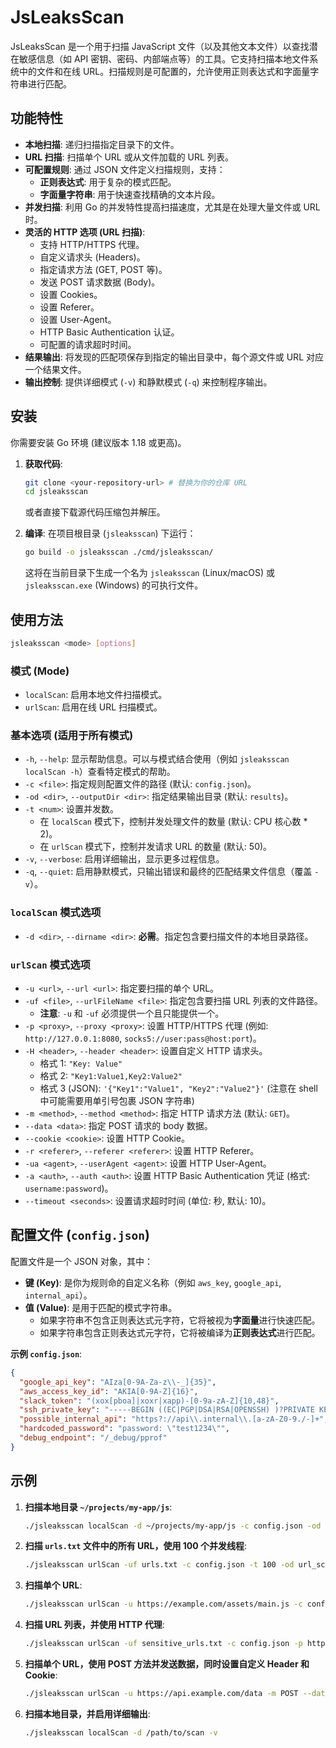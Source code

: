 # JsLeaksScan

JsLeaksScan 是一个用于扫描 JavaScript 文件（以及其他文本文件）以查找潜在敏感信息（如 API 密钥、密码、内部端点等）的工具。它支持扫描本地文件系统中的文件和在线 URL。扫描规则是可配置的，允许使用正则表达式和字面量字符串进行匹配。

## 功能特性

*   **本地扫描**: 递归扫描指定目录下的文件。
*   **URL 扫描**: 扫描单个 URL 或从文件加载的 URL 列表。
*   **可配置规则**: 通过 JSON 文件定义扫描规则，支持：
    *   **正则表达式**: 用于复杂的模式匹配。
    *   **字面量字符串**: 用于快速查找精确的文本片段。
*   **并发扫描**: 利用 Go 的并发特性提高扫描速度，尤其是在处理大量文件或 URL 时。
*   **灵活的 HTTP 选项 (URL 扫描)**:
    *   支持 HTTP/HTTPS 代理。
    *   自定义请求头 (Headers)。
    *   指定请求方法 (GET, POST 等)。
    *   发送 POST 请求数据 (Body)。
    *   设置 Cookies。
    *   设置 Referer。
    *   设置 User-Agent。
    *   HTTP Basic Authentication 认证。
    *   可配置的请求超时时间。
*   **结果输出**: 将发现的匹配项保存到指定的输出目录中，每个源文件或 URL 对应一个结果文件。
*   **输出控制**: 提供详细模式 (`-v`) 和静默模式 (`-q`) 来控制程序输出。

## 安装

你需要安装 Go 环境 (建议版本 1.18 或更高)。

1.  **获取代码**:
    ```bash
    git clone <your-repository-url> # 替换为你的仓库 URL
    cd jsleaksscan
    ```
    或者直接下载源代码压缩包并解压。

2.  **编译**:
    在项目根目录 (`jsleaksscan`) 下运行：
    ```bash
    go build -o jsleaksscan ./cmd/jsleaksscan/
    ```
    这将在当前目录下生成一个名为 `jsleaksscan` (Linux/macOS) 或 `jsleaksscan.exe` (Windows) 的可执行文件。
    

## 使用方法

```bash
jsleaksscan <mode> [options]
```

### 模式 (Mode)

*   `localScan`: 启用本地文件扫描模式。
*   `urlScan`: 启用在线 URL 扫描模式。

### 基本选项 (适用于所有模式)

*   `-h`, `--help`: 显示帮助信息。可以与模式结合使用（例如 `jsleaksscan localScan -h`）查看特定模式的帮助。
*   `-c <file>`: 指定规则配置文件的路径 (默认: `config.json`)。
*   `-od <dir>`, `--outputDir <dir>`: 指定结果输出目录 (默认: `results`)。
*   `-t <num>`: 设置并发数。
    *   在 `localScan` 模式下，控制并发处理文件的数量 (默认: CPU 核心数 * 2)。
    *   在 `urlScan` 模式下，控制并发请求 URL 的数量 (默认: 50)。
*   `-v`, `--verbose`: 启用详细输出，显示更多过程信息。
*   `-q`, `--quiet`: 启用静默模式，只输出错误和最终的匹配结果文件信息（覆盖 `-v`）。

### `localScan` 模式选项

*   `-d <dir>`, `--dirname <dir>`: **必需**。指定包含要扫描文件的本地目录路径。

### `urlScan` 模式选项

*   `-u <url>`, `--url <url>`: 指定要扫描的单个 URL。
*   `-uf <file>`, `--urlFileName <file>`: 指定包含要扫描 URL 列表的文件路径。
    *   **注意**: `-u` 和 `-uf` 必须提供一个且只能提供一个。
*   `-p <proxy>`, `--proxy <proxy>`: 设置 HTTP/HTTPS 代理 (例如: `http://127.0.0.1:8080`, `socks5://user:pass@host:port`)。
*   `-H <header>`, `--header <header>`: 设置自定义 HTTP 请求头。
    *   格式 1: `"Key: Value"`
    *   格式 2: `"Key1:Value1,Key2:Value2"`
    *   格式 3 (JSON): `'{"Key1":"Value1", "Key2":"Value2"}'` (注意在 shell 中可能需要用单引号包裹 JSON 字符串)
*   `-m <method>`, `--method <method>`: 指定 HTTP 请求方法 (默认: `GET`)。
*   `--data <data>`: 指定 POST 请求的 body 数据。
*   `--cookie <cookie>`: 设置 HTTP Cookie。
*   `-r <referer>`, `--referer <referer>`: 设置 HTTP Referer。
*   `-ua <agent>`, `--userAgent <agent>`: 设置 HTTP User-Agent。
*   `-a <auth>`, `--auth <auth>`: 设置 HTTP Basic Authentication 凭证 (格式: `username:password`)。
*   `--timeout <seconds>`: 设置请求超时时间 (单位: 秒, 默认: 10)。

## 配置文件 (`config.json`)

配置文件是一个 JSON 对象，其中：

*   **键 (Key)**: 是你为规则命的自定义名称（例如 `aws_key`, `google_api`, `internal_api`）。
*   **值 (Value)**: 是用于匹配的模式字符串。
    *   如果字符串不包含正则表达式元字符，它将被视为**字面量**进行快速匹配。
    *   如果字符串包含正则表达式元字符，它将被编译为**正则表达式**进行匹配。

**示例 `config.json`**:

```json
{
  "google_api_key": "AIza[0-9A-Za-z\\-_]{35}",
  "aws_access_key_id": "AKIA[0-9A-Z]{16}",
  "slack_token": "(xox[pboa]|xoxr|xapp)-[0-9a-zA-Z]{10,48}",
  "ssh_private_key": "-----BEGIN ((EC|PGP|DSA|RSA|OPENSSH) )?PRIVATE KEY-----",
  "possible_internal_api": "https?://api\\.internal\\.[a-zA-Z0-9./-]+",
  "hardcoded_password": "password: \"test1234\"",
  "debug_endpoint": "/_debug/pprof"
}
```

## 示例

1.  **扫描本地目录 `~/projects/my-app/js`**:
    ```bash
    ./jsleaksscan localScan -d ~/projects/my-app/js -c config.json -od my_app_results -t 16
    ```

2.  **扫描 `urls.txt` 文件中的所有 URL，使用 100 个并发线程**:
    ```bash
    ./jsleaksscan urlScan -uf urls.txt -c config.json -t 100 -od url_scan_results
    ```

3.  **扫描单个 URL**:
    ```bash
    ./jsleaksscan urlScan -u https://example.com/assets/main.js -c config.json
    ```

4.  **扫描 URL 列表，并使用 HTTP 代理**:
    ```bash
    ./jsleaksscan urlScan -uf sensitive_urls.txt -c config.json -p http://127.0.0.1:8080
    ```

5.  **扫描单个 URL，使用 POST 方法并发送数据，同时设置自定义 Header 和 Cookie**:
    ```bash
    ./jsleaksscan urlScan -u https://api.example.com/data -m POST --data '{"param":"value"}' -H 'Content-Type: application/json' --cookie 'sessionid=xyzabc' -c config.json
    ```

6.  **扫描本地目录，并启用详细输出**:
    ```bash
    ./jsleaksscan localScan -d /path/to/scan -v
    ```
